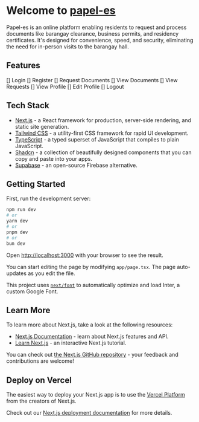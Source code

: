 # Welcome to [papel-es](https://papel-es.vercel.app/)

Papel-es is an online platform enabling residents to request and process documents like barangay clearance, business permits, and residency certificates. It's designed for convenience, speed, and security, eliminating the need for in-person visits to the barangay hall.

## Features

[] Login
[] Register
[] Request Documents
[] View Documents
[] View Requests
[] View Profile
[] Edit Profile
[] Logout

## Tech Stack

- [Next.js](https://nextjs.org/) - a React framework for production, server-side rendering, and static site generation.
- [Tailwind CSS](https://tailwindcss.com/) - a utility-first CSS framework for rapid UI development.
- [TypeScript](https://www.typescriptlang.org/) - a typed superset of JavaScript that compiles to plain JavaScript.
- [Shadcn](https://ui.shadcn.com/) - a collection of beautifully designed components that you can copy and paste into your apps.
- [Supabase](https://supabase.com/) - an open-source Firebase alternative.

## Getting Started

First, run the development server:

```bash
npm run dev
# or
yarn dev
# or
pnpm dev
# or
bun dev
```

Open [http://localhost:3000](http://localhost:3000) with your browser to see the result.

You can start editing the page by modifying `app/page.tsx`. The page auto-updates as you edit the file.

This project uses [`next/font`](https://nextjs.org/docs/basic-features/font-optimization) to automatically optimize and load Inter, a custom Google Font.

## Learn More

To learn more about Next.js, take a look at the following resources:

- [Next.js Documentation](https://nextjs.org/docs) - learn about Next.js features and API.
- [Learn Next.js](https://nextjs.org/learn) - an interactive Next.js tutorial.

You can check out [the Next.js GitHub repository](https://github.com/vercel/next.js/) - your feedback and contributions are welcome!

## Deploy on Vercel

The easiest way to deploy your Next.js app is to use the [Vercel Platform](https://vercel.com/new?utm_medium=default-template&filter=next.js&utm_source=create-next-app&utm_campaign=create-next-app-readme) from the creators of Next.js.

Check out our [Next.js deployment documentation](https://nextjs.org/docs/deployment) for more details.
